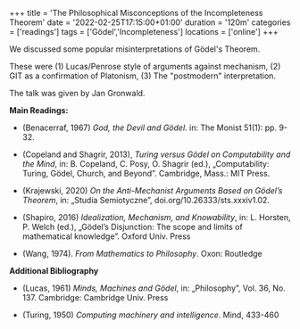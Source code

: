 +++
title = 'The Philosophical Misconceptions of the Incompleteness Theorem'
date = '2022-02-25T17:15:00+01:00'
duration = '120m'
categories = ['readings']
tags = ['Gödel','Incompleteness']
locations = ['online']
+++

We discussed some popular misinterpretations of ﻿Gödel's Theorem.

These were (1) Lucas/Penrose style of arguments against mechanism, (2) GIT as a confirmation of Platonism, (3) The "postmodern" interpretation.

The talk was given by Jan Gronwald.

**Main Readings:**

- (Benacerraf, 1967) *God, the Devil and Gödel*. in: The Monist 51(1): pp. 9-32.

- (Copeland and Shagrir, 2013), *Turing versus Gödel on Computability and the Mind*, in: B. Copeland, C. Posy, O. Shagrir (ed.), „Computability: Turing, Gödel, Church, and Beyond”. Cambridge, Mass.: MIT Press.

- (Krajewski, 2020) *On the Anti-Mechanist Arguments Based on Gödel’s Theorem*, in: „Studia Semiotyczne”, doi.org/10.26333/sts.xxxiv1.02.
-   (Shapiro, 2016) *Idealization, Mechanism, and Knowability*, in:  L. Horsten, P. Welch (ed.), „Gödel’s Disjunction: The scope and limits of mathematical knowledge”. Oxford Univ. Press

- (Wang, 1974). *From Mathematics to Philosophy*. Oxon: Routledge

**Additional Bibliography** 

- (Lucas, 1961) *Minds, Machines and Gödel*, in: „Philosophy”, Vol. 36, No. 137. Cambridge: Cambridge Univ. Press

- (Turing, 1950) *Computing machinery and intelligence*. Mind, 433-460
